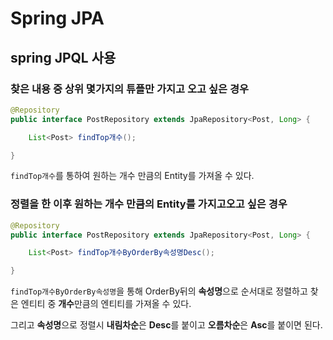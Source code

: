 # **Spring JPA**

## spring JPQL 사용

### 찾은 내용 중 상위 몇가지의 튜플만 가지고 오고 싶은 경우
```java
@Repository
public interface PostRepository extends JpaRepository<Post, Long> {

    List<Post> findTop개수();

}
```
`findTop개수`를 통하여 원하는 개수 만큼의 Entity를 가져올 수 있다.

### 정렬을 한 이후 원하는 개수 만큼의 Entity를 가지고오고 싶은 경우
```java
@Repository
public interface PostRepository extends JpaRepository<Post, Long> {

    List<Post> findTop개수ByOrderBy속성명Desc();

}
```

`findTop개수ByOrderBy속성명`을 통해 OrderBy뒤의 **속성명**으로 순서대로 정렬하고 찾은 엔티티 중 **개수**만큼의 엔티티를 가져올 수 있다.

그리고 **속성명**으로 정렬시 **내림차순**은 **Desc**를 붙이고 **오름차순**은 **Asc**를 붙이면 된다.
